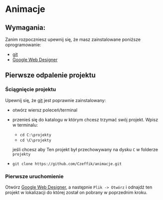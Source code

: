 # Animacje

## Wymagania:

Zanim rozpoczniesz upewnij się, że masz zainstalowane poniższe oprogramowanie:
- [git](https://git-scm.com)
- [Google Web Designer](https://webdesigner.withgoogle.com)


## Pierwsze odpalenie projektu

### Ściągnięcie projektu

Upewnij się, że [git](https://git-scm.com) jest poprawnie zainstalowany:
- otwórz wiersz poleceń/terminal
- przenieś się do katalogu w którym chcesz trzymać swój projekt. Wpisz w terminalu:
  - `cd C:\projekty`
  - `cd \C\projekty`
  
  jeśli chcesz aby Ten projekt był przechowywany na dysku `C` w folderze `projekty`
- `git clone https://github.com/Czeffik/animacje.git`

### Pierwsze uruchomienie

Otwórz [Google Web Designer](https://webdesigner.withgoogle.com), a następnie `Plik -> Otwórz` i odnajdź ten projekt
 w lokalizacji do której został on pobrany w poprzednim kroku.

